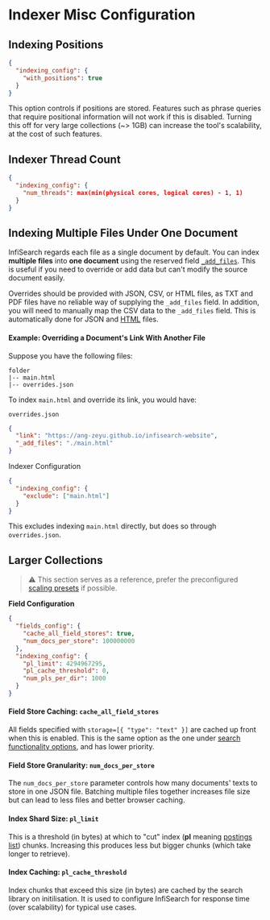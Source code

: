 # Indexer Misc Configuration

## Indexing Positions

```json
{
  "indexing_config": {
    "with_positions": true
  }
}
```

This option controls if positions are stored.
Features such as phrase queries that require positional information will not work if this is disabled.
Turning this off for very large collections (~> 1GB) can increase the tool's scalability, at the cost of such features.

## Indexer Thread Count

```json
{
  "indexing_config": {
    "num_threads": max(min(physical cores, logical cores) - 1, 1)
  }
}
```

## Indexing Multiple Files Under One Document

InfiSearch regards each file as a single document by default. You can index **multiple files** into **one document** using the reserved field [`_add_files`](./fields.md#reserved-fields). This is useful if you need to override or add data but can't modify the source document easily.

Overrides should be provided with JSON, CSV, or HTML files, as TXT and PDF files have no reliable way of supplying the `_add_files` field. In addition, you will need to manually map the CSV data to the `_add_files` field. This is automatically done for JSON and [HTML](../linking_to_others.md) files.

#### Example: Overriding a Document's Link With Another File

Suppose you have the following files:

```
folder
|-- main.html
|-- overrides.json
```

To index `main.html` and override its link, you would have:

`overrides.json`

```json
{
  "link": "https://ang-zeyu.github.io/infisearch-website",
  "_add_files": "./main.html"
}
```

Indexer Configuration

```json
{
  "indexing_config": {
    "exclude": ["main.html"]
  }
}
```

This excludes indexing `main.html` directly, but does so through `overrides.json`.

## Larger Collections

> ⚠️ This section serves as a reference, prefer the preconfigured [scaling presets](../larger_collections.md) if possible.

**Field Configuration**

```json
{
  "fields_config": {
    "cache_all_field_stores": true,
    "num_docs_per_store": 100000000
  },
  "indexing_config": {
    "pl_limit": 4294967295,
    "pl_cache_threshold": 0,
    "num_pls_per_dir": 1000
  }
}
```

#### Field Store Caching: **`cache_all_field_stores`**

All fields specified with `storage=[{ "type": "text" }]` are cached up front when this is enabled.
This is the same option as the one under [search functionality options](../search_configuration.md#search-functionality-options), and has lower priority.

#### Field Store Granularity: `num_docs_per_store`

The `num_docs_per_store` parameter controls how many documents' texts to store in one JSON file. Batching multiple files together increases file size but can lead to less files and better browser caching.

#### Index Shard Size: **`pl_limit`**

This is a threshold (in bytes) at which to "cut" index (**pl** meaning [postings list](https://en.wikipedia.org/wiki/Inverted_index)) chunks.
Increasing this produces less but bigger chunks (which take longer to retrieve).

#### Index Caching: **`pl_cache_threshold`**

Index chunks that exceed this size (in bytes) are cached by the search library on initilisation.
It is used to configure InfiSearch for response time (over scalability) for typical use cases.
